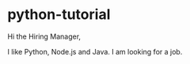 # python-tutorial

Hi the Hiring Manager,

I like Python, Node.js and Java.
I am looking for a job.
